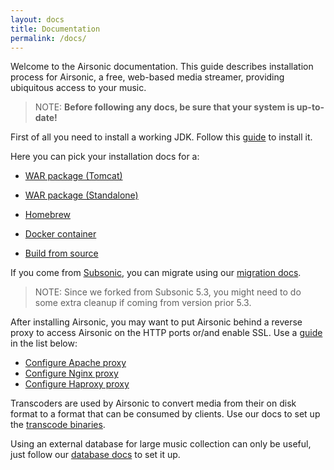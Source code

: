 ```yaml
---
layout: docs
title: Documentation
permalink: /docs/
---
```

Welcome to the Airsonic documentation. This guide describes installation process for Airsonic, a free, web-based media streamer, providing ubiquitous access to your music.

> NOTE: **Before following any docs, be sure that your system is up-to-date!**

First of all you need to install a working JDK. Follow this [guide](/docs/install/prerequisites/) to install it.

Here you can pick your installation docs for a:

- [WAR package (Tomcat)](/docs/install/war-tomcat)
- [WAR package (Standalone)](/docs/install/war-standalone)

- [Homebrew](/docs/install/homebrew)
- [Docker container](/docs/install/docker)

- [Build from source](/docs/install/source)

If you come from [Subsonic](http://www.subsonic.org/pages/index.jsp), you can migrate using our [migration docs](/docs/migrate).

> NOTE: Since we forked from Subsonic 5.3, you might need to do some extra cleanup if coming from version prior 5.3.

After installing Airsonic, you may want to put Airsonic behind a reverse proxy to access Airsonic on the HTTP ports or/and enable SSL. Use a [guide](/docs/proxy) in the list below:
- [Configure Apache proxy](/docs/proxy/apache)
- [Configure Nginx proxy](/docs/proxy/nginx)
- [Configure Haproxy proxy](/docs/proxy/haproxy)

Transcoders are used by Airsonic to convert media from their on disk format to a format that can be consumed by clients. Use our docs to set up the [transcode binaries](/docs/transcode).

Using an external database for large music collection can only be useful, just follow our [database docs](/docs/database) to set it up.
